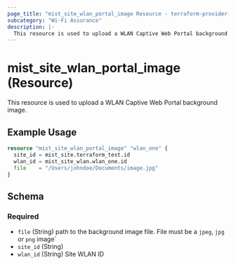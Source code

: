 ```yaml
---
page_title: "mist_site_wlan_portal_image Resource - terraform-provider-mist"
subcategory: "Wi-Fi Assurance"
description: |-
  This resource is used to upload a WLAN Captive Web Portal background image.
---
```


# mist_site_wlan_portal_image (Resource)

This resource is used to upload a WLAN Captive Web Portal background image.


## Example Usage

```terraform
resource "mist_site_wlan_portal_image" "wlan_one" {
  site_id = mist_site.terraform_test.id
  wlan_id = mist_site_wlan.wlan_one.id
  file    = "/Users/johndoe/Documents/image.jpg"
}
```

<!-- schema generated by tfplugindocs -->
## Schema

### Required

- `file` (String) path to the background image file. File must be a `jpeg`, `jpg` or `png` image`
- `site_id` (String)
- `wlan_id` (String) Site WLAN ID


